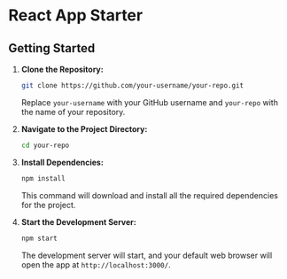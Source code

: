 # React App Starter

## Getting Started

1. **Clone the Repository:**

   ```bash
   git clone https://github.com/your-username/your-repo.git
   ```

   Replace `your-username` with your GitHub username and `your-repo` with the name of your repository.

2. **Navigate to the Project Directory:**

   ```bash
   cd your-repo
   ```

3. **Install Dependencies:**

   ```bash
   npm install
   ```

   This command will download and install all the required dependencies for the project.

4. **Start the Development Server:**

   ```bash
   npm start
   ```

   The development server will start, and your default web browser will open the app at `http://localhost:3000/`.
